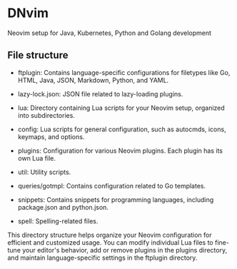 # DNvim

Neovim setup for Java, Kubernetes, Python and Golang development


## File structure
- ftplugin: Contains language-specific configurations for filetypes like Go, HTML, Java, JSON, Markdown, Python, and YAML.

- lazy-lock.json: JSON file related to lazy-loading plugins.

- lua: Directory containing Lua scripts for your Neovim setup, organized into subdirectories.

- config: Lua scripts for general configuration, such as autocmds, icons, keymaps, and options.

- plugins: Configuration for various Neovim plugins. Each plugin has its own Lua file.

- util: Utility scripts.

- queries/gotmpl: Contains configuration related to Go templates.

- snippets: Contains snippets for programming languages, including package.json and python.json.

- spell: Spelling-related files.

This directory structure helps organize your Neovim configuration for efficient and customized usage. You can modify individual Lua files to fine-tune your editor's behavior, add or remove plugins in the plugins directory, and maintain language-specific settings in the ftplugin directory.
